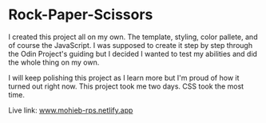 # Rock-Paper-Scissors

I created this project all on my own. The template, styling, color pallete, and of course the JavaScript.
I was supposed to create it step by step through the Odin Project's guiding but I decided I wanted to test my abilities and did the whole thing on my own.

I will keep polishing this project as I learn more but I'm proud of how it turned out right now.
This project took me two days. CSS took the most time.

Live link: www.mohieb-rps.netlify.app
